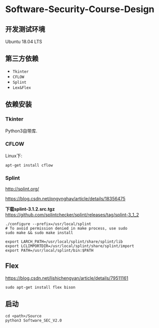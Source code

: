 # Software-Security-Course-Design
## 开发测试环境
Ubuntu 18.04 LTS
## 第三方依赖
- `Tkinter`
- `CFLOW`
- `Splint`
- `Lex&Flex`

## 依赖安装
### Tkinter
Python3自带库.
### CFLOW
Linux下:
```
apt-get install cflow
```
### Splint
http://splint.org/

https://blog.csdn.net/pngynghay/article/details/18356475

**下载splint-3.1.2.src.tgz**
https://github.com/splintchecker/splint/releases/tag/splint-3_1_2

```
./configure --prefix=/usr/local/splint
# To avoid permission denied in make process, use sudo
sudo make && sudo make install 
```
```
export LARCH_PATH=/usr/local/splint/share/splint/lib
export LCLIMPORTDIR=/usr/local/splint/share/splint/import
export PATH=/usr/local/splint/bin:$PATH 
```
## Flex
https://blog.csdn.net/lishichengyan/article/details/79511161

```
sudo apt-get install flex bison
```
## 启动
```shell
cd <path>/Source
python3 Software_SEC_V2.0
```
